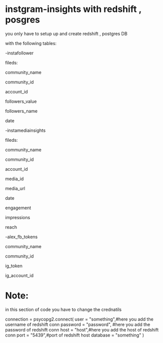 # instgram-insights with redshift , posgres

you only have to setup up and create redshift , postgres DB 

with the following tables:

-instafollower

fileds:

 community_name 
 
 community_id    
 
 account_id     
 
 followers_value 
 
 followers_name 
 
 date          

-instamediainsights

fileds:

 community_name 

 community_id   
 
 account_id    
 
 media_id      
 
 media_url     
 
 date          
 
 engagement    
 
 impressions   
 
 reach          


-alex_fb_tokens

 community_name 
 
 community_id  
 
 ig_token      
 
 ig_account_id 
 




# Note:

in this section of code you have to change the crednatils

  connection = psycopg2.connect(
      user = "something",#here you add the username of redshift conn
      password = "password", #here you add the password of redshift conn
      host = "host",#here you add the host of redshift conn
      port = "5439",#port of redshift host
      database = "something"
  )

